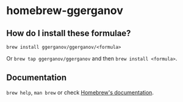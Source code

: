 # homebrew-ggerganov

## How do I install these formulae?
`brew install ggerganov/ggerganov/<formula>`

Or `brew tap ggerganov/ggerganov` and then `brew install <formula>`.

## Documentation
`brew help`, `man brew` or check [Homebrew's documentation](https://docs.brew.sh).

